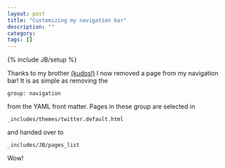 ```yaml
---
layout: post
title: "Customizing my navigation bar"
description: ""
category: 
tags: []
---
```

{% include JB/setup %}

Thanks to my brother [(kudos!)](http://www.linkedin.com/in/bnadrowski) I now removed a page from my navigation bar! It is as simple as removing the 

    group: navigation

from the YAML front matter. Pages in these group are selected in 

    _includes/themes/twitter.default.html

and handed over to 

    _includes/JB/pages_list

Wow!
